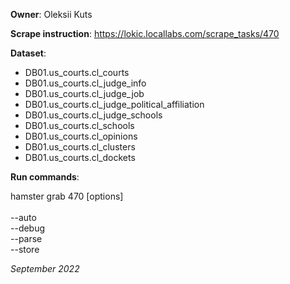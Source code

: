 **Owner**: Oleksii Kuts

**Scrape instruction**: https://lokic.locallabs.com/scrape_tasks/470

**Dataset**:

- DB01.us_courts.cl_courts
- DB01.us_courts.cl_judge_info
- DB01.us_courts.cl_judge_job
- DB01.us_courts.cl_judge_political_affiliation
- DB01.us_courts.cl_judge_schools
- DB01.us_courts.cl_schools
- DB01.us_courts.cl_opinions
- DB01.us_courts.cl_clusters
- DB01.us_courts.cl_dockets

**Run commands**:

hamster grab 470 [options]
<br><br>--auto
<br>--debug
<br>--parse
<br>--store

_September 2022_
